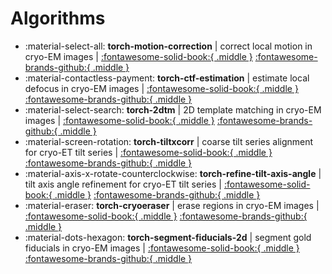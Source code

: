 # Algorithms

- :material-select-all: **torch-motion-correction** | correct local motion in cryo-EM images | [:fontawesome-solid-book:{ .middle }](https://teamtomo.org/torch-motion-correction) [:fontawesome-brands-github:{ .middle }](https://github.com/teamtomo/torch-motion-correction)
- :material-contactless-payment: **torch-ctf-estimation** | estimate local defocus in cryo-EM images | [:fontawesome-solid-book:{ .middle }](https://teamtomo.org/torch-ctf-estimation) [:fontawesome-brands-github:{ .middle }](https://github.com/teamtomo/torch-ctf-estimation)
- :material-select-search: **torch-2dtm** | 2D template matching in cryo-EM images | [:fontawesome-solid-book:{ .middle }](https://teamtomo.org/torch-2dtm) [:fontawesome-brands-github:{ .middle }](https://github.com/teamtomo/torch-2dtm)
- :material-screen-rotation: **torch-tiltxcorr** | coarse tilt series alignment for cryo-ET tilt series | [:fontawesome-solid-book:{ .middle }](https://teamtomo.org/torch-tiltxcorr) [:fontawesome-brands-github:{ .middle }](https://github.com/teamtomo/torch-tiltxcorr)
- :material-axis-x-rotate-counterclockwise: **torch-refine-tilt-axis-angle** | tilt axis angle refinement for cryo-ET tilt series | [:fontawesome-solid-book:{ .middle }](https://teamtomo.org/torch-refine-tilt-axis-angle) [:fontawesome-brands-github:{ .middle }](https://github.com/teamtomo/torch-refine-tilt-axis-angle)
- :material-eraser: **torch-cryoeraser** | erase regions in cryo-EM images | [:fontawesome-solid-book:{ .middle }](https://teamtomo.org/torch-cryoeraser) [:fontawesome-brands-github:{ .middle }](https://github.com/teamtomo/torch-cryoeraser)
- :material-dots-hexagon: **torch-segment-fiducials-2d** | segment gold fiducials in cryo-EM images | [:fontawesome-solid-book:{ .middle }](https://teamtomo.org/torch-segment-fiducials-2d) [:fontawesome-brands-github:{ .middle }](https://github.com/teamtomo/torch-segment-fiducials-2d)

